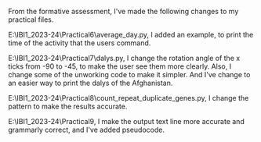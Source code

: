 From the formative assessment, I've made the following changes to my practical files.

E:\IBI1_2023-24\Practical6\average_day.py, I added an example, to print the time of the activity that the users command.

E:\IBI1_2023-24\Practical7\dalys.py, I change the rotation angle of the x ticks from -90 to -45, to make the user see them more clearly. Also, I change some of the unworking code to make it simpler. And I've change to an easier way to print the dalys of the Afghanistan.

E:\IBI1_2023-24\Practical8\count_repeat_duplicate_genes.py, I change the pattern to make the results accurate.

E:\IBI1_2023-24\Practical9, I make the output text line more accurate and grammarly correct, and I've added pseudocode.